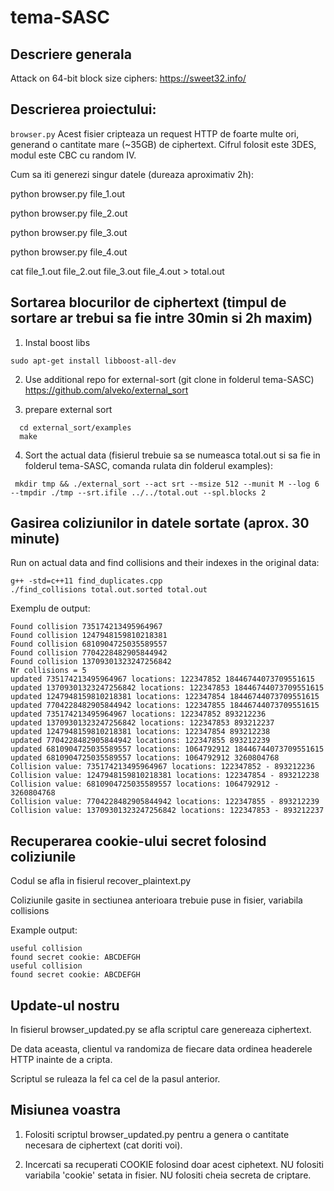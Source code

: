 # tema-SASC

## Descriere generala
Attack on 64-bit block size ciphers: https://sweet32.info/

## Descrierea proiectului:
```browser.py```
Acest fisier cripteaza un request HTTP de foarte multe ori, generand o cantitate mare (~35GB) de ciphertext. Cifrul folosit este 3DES, modul este CBC cu random IV.

Cum sa iti generezi singur datele (dureaza aproximativ 2h):

python browser.py file_1.out

python browser.py file_2.out

python browser.py file_3.out

python browser.py file_4.out

cat file_1.out file_2.out file_3.out file_4.out > total.out

## Sortarea blocurilor de ciphertext (timpul de sortare ar trebui sa fie intre 30min si 2h maxim)

1. Instal boost libs
  ```
  sudo apt-get install libboost-all-dev
  ```
  
2. Use additional repo for external-sort (git clone in folderul tema-SASC)
  https://github.com/alveko/external_sort
  
3. prepare external sort
```
  cd external_sort/examples
  make
```

4. Sort the actual data (fisierul trebuie sa se numeasca total.out si sa fie in folderul tema-SASC, comanda rulata din folderul examples):

```
 mkdir tmp && ./external_sort --act srt --msize 512 --munit M --log 6 --tmpdir ./tmp --srt.ifile ../../total.out --spl.blocks 2 
```

## Gasirea coliziunilor in datele sortate (aprox. 30 minute)

Run on actual data and find collisions and their indexes in the original data:

```
g++ -std=c++11 find_duplicates.cpp 
./find_collisions total.out.sorted total.out
```

Exemplu de output:
```
Found collision 735174213495964967
Found collision 1247948159810218381
Found collision 6810904725035589557
Found collision 7704228482905844942
Found collision 13709301323247256842
Nr collisions = 5
updated 735174213495964967 locations: 122347852 18446744073709551615
updated 13709301323247256842 locations: 122347853 18446744073709551615
updated 1247948159810218381 locations: 122347854 18446744073709551615
updated 7704228482905844942 locations: 122347855 18446744073709551615
updated 735174213495964967 locations: 122347852 893212236
updated 13709301323247256842 locations: 122347853 893212237
updated 1247948159810218381 locations: 122347854 893212238
updated 7704228482905844942 locations: 122347855 893212239
updated 6810904725035589557 locations: 1064792912 18446744073709551615
updated 6810904725035589557 locations: 1064792912 3260804768
Collision value: 735174213495964967 locations: 122347852 - 893212236
Collision value: 1247948159810218381 locations: 122347854 - 893212238
Collision value: 6810904725035589557 locations: 1064792912 - 3260804768
Collision value: 7704228482905844942 locations: 122347855 - 893212239
Collision value: 13709301323247256842 locations: 122347853 - 893212237

```

## Recuperarea cookie-ului secret folosind coliziunile

Codul se afla in fisierul recover_plaintext.py

Coliziunile gasite in sectiunea anterioara trebuie puse in fisier, variabila collisions

Example output:

```
useful collision
found secret cookie: ABCDEFGH
useful collision
found secret cookie: ABCDEFGH
```

## Update-ul nostru

In fisierul browser_updated.py se afla scriptul care genereaza ciphertext.

De data aceasta, clientul va randomiza de fiecare data ordinea headerele HTTP inainte de a cripta.

Scriptul se ruleaza la fel ca cel de la pasul anterior.

## Misiunea voastra

1. Folositi scriptul browser_updated.py pentru a genera o cantitate necesara de ciphertext (cat doriti voi).

2. Incercati sa recuperati COOKIE folosind doar acest ciphetext. NU folositi variabila 'cookie' setata in fisier. NU folositi cheia secreta de criptare.
